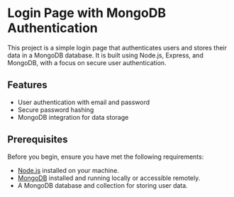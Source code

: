 # Login Page with MongoDB Authentication

This project is a simple login page that authenticates users and stores their data in a MongoDB database. It is built using Node.js, Express, and MongoDB, with a focus on secure user authentication.

## Features

- User authentication with email and password
- Secure password hashing
- MongoDB integration for data storage

## Prerequisites

Before you begin, ensure you have met the following requirements:

- [Node.js](https://nodejs.org/) installed on your machine.
- [MongoDB](https://www.mongodb.com/) installed and running locally or accessible remotely.
- A MongoDB database and collection for storing user data.
